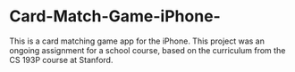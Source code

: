 # Card-Match-Game-iPhone-
This is a card matching game app for the iPhone. This project was an ongoing assignment for a school course, based on the curriculum from the CS 193P course at Stanford.

